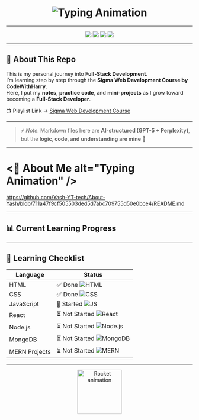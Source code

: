 <!-- Yash Tathe - Fullstack Journey README -->

<!-- Header with Typing Animation -->
<h1 align="center">
  <img src="https://readme-typing-svg.herokuapp.com?font=Fira+Code&size=28&pause=1000&color=00C2FF&center=true&vCenter=true&width=600&lines=🚀+Yash+Learns+Fullstack;First+Tag+to+Full+Stack+Developer;HTML+→+CSS+→+JavaScript+→+MERN" alt="Typing Animation" />
</h1>

---

<!-- Badges -->
<p align="center">
  <img src="https://img.shields.io/badge/HTML-Learning-orange?style=for-the-badge&logo=html5" />
  <img src="https://img.shields.io/badge/CSS-In%20Progress-blue?style=for-the-badge&logo=css3" />
  <img src="https://img.shields.io/badge/JavaScript-Upcoming-yellow?style=for-the-badge&logo=javascript" />
  <img src="https://img.shields.io/badge/Fullstack-Developer-green?style=for-the-badge&logo=node.js" />
</p>

---

<!-- Intro -->
## 📖 About This Repo
This is my personal journey into **Full-Stack Development**.  
I’m learning step by step through the **Sigma Web Development Course by CodeWithHarry**.  
Here, I put my **notes**, **practice code**, and **mini-projects** as I grow toward becoming a **Full-Stack Developer**.

📺 Playlist Link → [Sigma Web Development Course](https://youtube.com/playlist?list=PLu0W_9lII9agq5TrH9XLIKQvv0iaF2X3w&si=bG-BbOwyTqBcC3tA)

---

<!-- AI Note -->
> ⚡ *Note*: Markdown files here are **AI-structured (GPT-5 + Perplexity)**,  
> but the **logic, code, and understanding are mine 💯**

---
# <📖 About Me  alt="Typing Animation" />
https://github.com/Yash-YT-tech/About-Yash/blob/711a47f9cf505503ded5d7abc709755d50e0bce4/README.md

---

<!-- Progress Bar -->
## 📊 Current Learning Progress

---

## 📝 Learning Checklist

| Language       | Status                               |
|----------------|-------------------------------------|
| HTML           | ✅ Done ![HTML](https://img.shields.io/badge/HTML-Done-brightgreen) |
| CSS            | ✅ Done ![CSS](https://img.shields.io/badge/CSS-Done-blue) |
| JavaScript     | 🚀 Started ![JS](https://img.shields.io/badge/JavaScript-Started-yellow) |
| React          | ⏳ Not Started ![React](https://img.shields.io/badge/React-Pending-lightgrey) |
| Node.js        | ⏳ Not Started ![Node.js](https://img.shields.io/badge/Node.js-Pending-lightgrey) |
| MongoDB        | ⏳ Not Started ![MongoDB](https://img.shields.io/badge/MongoDB-Pending-lightgrey) |
| MERN Projects  | ⏳ Not Started ![MERN](https://img.shields.io/badge/MERN-Pending-lightgrey) |

---

<!-- Optional animated effect using GIF (works on GitHub) -->
<p align="center">
  <img src="https://c.tenor.com/1wY04FtrZ0EAAAAi/rocket-launch.gif" alt="Rocket animation" width="120"/>
</p>

